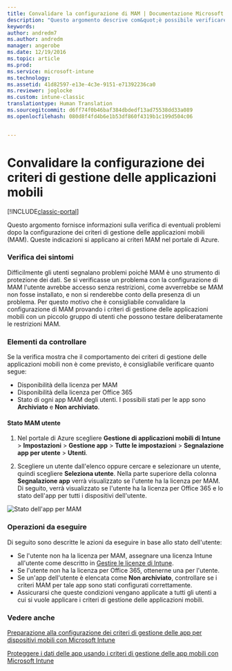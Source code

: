 ```yaml
---
title: Convalidare la configurazione di MAM | Documentazione Microsoft
description: "Questo argomento descrive com&quot;è possibile verificare e convalidare se i criteri di gestione delle applicazioni mobili (MAM) sono configurati correttamente e funzionano come previsto."
keywords: 
author: andredm7
ms.author: andredm
manager: angerobe
ms.date: 12/19/2016
ms.topic: article
ms.prod: 
ms.service: microsoft-intune
ms.technology: 
ms.assetid: 41d82597-e13e-4c3e-9151-e71392236ca0
ms.reviewer: joglocke
ms.custom: intune-classic
translationtype: Human Translation
ms.sourcegitcommit: d6ff74f0b46baf384dbdedf13ad75538dd33a089
ms.openlocfilehash: 080d8f4fd4b6e1b53df860f4319b1c199d504c06


---
```


# <a name="validating-your-mobile-application-management-setup"></a>Convalidare la configurazione dei criteri di gestione delle applicazioni mobili

[!INCLUDE[classic-portal](../includes/classic-portal.md)]

Questo argomento fornisce informazioni sulla verifica di eventuali problemi dopo la configurazione dei criteri di gestione delle applicazioni mobili (MAM). Queste indicazioni si applicano ai criteri MAM nel portale di Azure.

### <a name="checking-for-symptoms"></a>Verifica dei sintomi
Difficilmente gli utenti segnalano problemi poiché MAM è uno strumento di protezione dei dati. Se si verificasse un problema con la configurazione di MAM l'utente avrebbe accesso senza restrizioni, come avverrebbe se MAM non fosse installato, e non si renderebbe conto della presenza di un problema. Per questo motivo che è consigliabile convalidare la configurazione di MAM provando i criteri di gestione delle applicazioni mobili con un piccolo gruppo di utenti che possono testare deliberatamente le restrizioni MAM.


### <a name="what-to-check"></a>Elementi da controllare

Se la verifica mostra che il comportamento dei criteri di gestione delle applicazioni mobili non è come previsto, è consigliabile verificare quanto segue:

- Disponibilità della licenza per MAM
- Disponibilità della licenza per Office 365
- Stato di ogni app MAM degli utenti. I possibili stati per le app sono **Archiviato** e **Non archiviato**.

#### <a name="user-mam-status"></a>Stato MAM utente
1. Nel portale di Azure scegliere **Gestione di applicazioni mobili di Intune** > **Impostazioni** > **Gestione app** > **Tutte le impostazioni** > **Segnalazione app per utente** > **Utenti**.

2. Scegliere un utente dall'elenco oppure cercare e selezionare un utente, quindi scegliere **Seleziona utente**. Nella parte superiore della colonna **Segnalazione app** verrà visualizzato se l'utente ha la licenza per MAM. Di seguito, verrà visualizzato se l'utente ha la licenza per Office 365 e lo stato dell'app per tutti i dispositivi dell'utente.

![Stato dell'app per MAM](..\media\ts-mam-user-apps.png)

### <a name="what-to-do"></a>Operazioni da eseguire
Di seguito sono descritte le azioni da eseguire in base allo stato dell'utente:

- Se l'utente non ha la licenza per MAM, assegnare una licenza Intune all'utente come descritto in [Gestire le licenze di Intune](..\get-started\start-with-a-paid-subscription-to-microsoft-intune.md).
- Se l'utente non ha la licenza per Office 365, ottenerne una per l'utente.
- Se un'app dell'utente è elencata come **Non archiviato**, controllare se i criteri MAM per tale app sono stati configurati correttamente.
- Assicurarsi che queste condizioni vengano applicate a tutti gli utenti a cui si vuole applicare i criteri di gestione delle applicazioni mobili.

### <a name="see-also"></a>Vedere anche
[Preparazione alla configurazione dei criteri di gestione delle app per dispositivi mobili con Microsoft Intune](..\deploy-use\get-ready-to-configure-mobile-app-management-policies-with-microsoft-intune.md)

[Proteggere i dati delle app usando i criteri di gestione delle app mobili con Microsoft Intune](..\deploy-use\protect-app-data-using-mobile-app-management-policies-with-microsoft-intune.md)



<!--HONumber=Dec16_HO2-->


